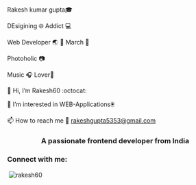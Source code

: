 Rakesh kumar gupta🎓

DEsigining 🌐 Addict 💻

Web Developer 🌏 
🎉 March 🎂

Photoholic 📷

Music 🎧 Lover🎵

👋 Hi, I’m Rakesh60 :octocat:

👀 I’m interested in WEB-Applications:trackball:

📫 How to reach me :email: rakeshgupta5353@gmail.com
<h3 align="center">A passionate frontend developer from India</h3>

<h3 align="left">Connect with me:</h3>
<p align="left">
</p>

<p>&nbsp;<img align="center" src="https://github-readme-stats.vercel.app/api?username=rakesh60&show_icons=true&locale=en" alt="rakesh60" /></p>





<!---
Rakesh60/Rakesh60 is a ✨ special ✨ repository because its `README.md` (this file) appears on your GitHub profile.
You can click the Preview link to take a look at your changes.
--->
